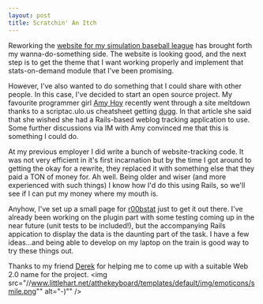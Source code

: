 ```yaml
--- 
layout: post
title: Scratchin' An Itch
---
```

Reworking the <a href="http://www.ibl.org">website for my simulation baseball league</a> has brought forth my wanna-do-something side.  The website is looking good, and the next step is to get the theme that I want working properly and implement that stats-on-demand module that I've been promising.

However, I've also wanted to do something that I could share with other people.  In this case, I've decided to start an open source project.  My favourite programmer girl <a href="http://slash7.com">Amy Hoy</a> recently went through a site meltdown thanks to a scriptac.ulo.us cheatsheet getting <a href="http://digg.com">dugg</a>.  In that article she said that she wished she had a Rails-based weblog tracking application to use.  Some further discussions via IM with Amy convinced me that this is something I could do.

At my previous employer I did write a bunch of website-tracking code.  It was not very efficient in it's first incarnation but by the time I got around to getting the okay for a rewrite, they replaced it with something else that they paid a TON of money for.  Ah well.  Being older and wiser (and more experienced with such things) I know how I'd do this using Rails, so we'll see if I can put my money where my mouth is.

Anyhow, I've set up a small page for <a href="http://www.littlehart.net/r00bstat">r00bstat</a> just to get it out there.  I've already been working on the plugin part with some testing coming up in the near future (unit tests to be included!), but the accompanying Rails appication to display the data is the daunting part of the task.  I have a few ideas...and being able to develop on my laptop on the train is good way to try these things out. 

Thanks to my friend <a href="http://derekmartin.ca">Derek</a> for helping me to come up with a suitable Web 2.0 name for the project. <img src="//www.littlehart.net/atthekeyboard/templates/default/img/emoticons/smile.png"" alt="-)"" />
